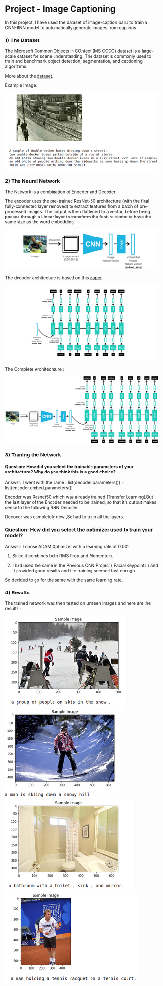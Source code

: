 # Project - Image Captioning

In this project, I have used the dataset of image-caption pairs to train a CNN-RNN model to automatically generate images from captions


### 1) The Dataset

The Microsoft Common Objects in COntext (MS COCO) dataset is a large-scale dataset for scene understanding. The dataset is commonly used to train and benchmark object detection, segmentation, and captioning algorithms.

More about the [dataset](http://cocodataset.org/#home).

Example Image:

<img src="images/image1.png"/>


### 2) The Neural Network
The Network is a combination of Enocder and Decoder.

The encoder uses the pre-trained ResNet-50 architecture (with the final fully-connected layer removed) to extract features from a batch of pre-processed images. The output is then flattened to a vector, before being passed through a Linear layer to transform the feature vector to have the same size as the word embedding.

<img src="images/encoder.png"/>


The decoder architecture is based on this [paper](https://arxiv.org/pdf/1411.4555.pdf)

<img src="images/decoder.png"/>

The Complete Architechture :



<img src="images/encoder-decoder.png"/>


### 3) Traning the Network

#### Question: How did you select the trainable parameters of your architecture? Why do you think this is a good choice?

Answer: I went with the same : list(decoder.parameters()) + list(encoder.embed.parameters())

Encoder was Resnet50 which was already trained (Transfer Learning).But the last layer of the Encoder needed to be trained, so that it's output makes sense to the following RNN Decoder.

Decoder was completely new ,So had to train all the layers.

### Question: How did you select the optimizer used to train your model?

Answer: I chose ADAM Optimizer with a learning rate of 0.001

1) Since it combines both RMS Prop and Momentum.

2) I had used the same in the Previous CNN Project ( Facial Keypoints ) and It provided good results and the training seemed fast enough.

So decided to go for the same with the same learning rate.

### 4) Results

The trained network was then tested on unseen images and here are the results :

<img src="images/image2.png"/> 

<img src="images/image4.png"/>

<img src="images/image3.png"/> 

<img src="images/image5.png"/>







